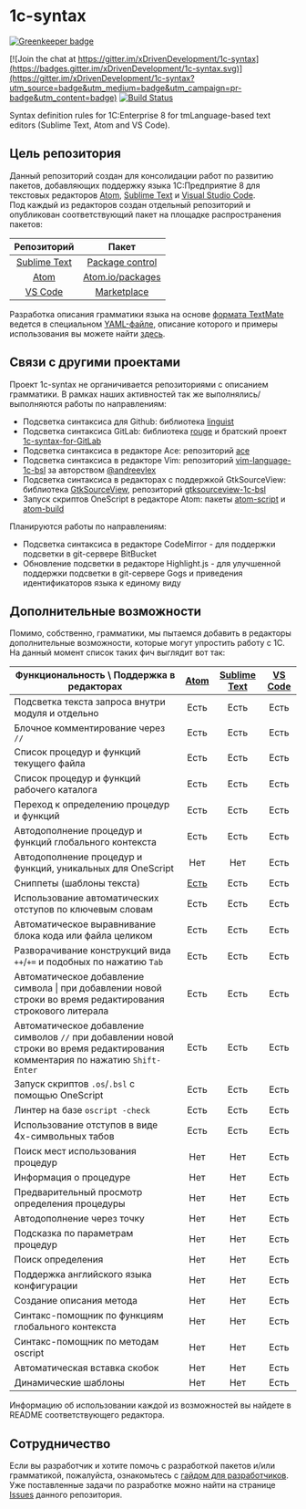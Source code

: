 # 1c-syntax

[![Greenkeeper badge](https://badges.greenkeeper.io/xDrivenDevelopment/1c-syntax.svg)](https://greenkeeper.io/)

[![Join the chat at https://gitter.im/xDrivenDevelopment/1c-syntax](https://badges.gitter.im/xDrivenDevelopment/1c-syntax.svg)](https://gitter.im/xDrivenDevelopment/1c-syntax?utm_source=badge&utm_medium=badge&utm_campaign=pr-badge&utm_content=badge)
[![Build Status](https://travis-ci.org/xDrivenDevelopment/1c-syntax.svg?branch=master)](https://travis-ci.org/xDrivenDevelopment/1c-syntax)

Syntax definition rules for 1C:Enterprise 8 for tmLanguage-based text editors (Sublime Text, Atom and VS Code).

## Цель репозитория
Данный репозиторий создан для консолидации работ по развитию пакетов, добавляющих поддержку языка 1С:Предприятие 8 для текстовых редакторов [Atom](https://atom.io/), [Sublime Text](http://www.sublimetext.com/) и [Visual Studio Code](https://www.visualstudio.com/en-us/products/code-vs.aspx).  
Под каждый из редакторов создан отдельный репозиторий и опубликован соответствующий пакет на площадке распространения пакетов:

| Репозиторий | Пакет |
|:---:|:---:|
| [Sublime Text](https://github.com/xDrivenDevelopment/sublime-language-1c-bsl) | [Package control](https://packagecontrol.io/packages/Language%201C%20(BSL)) |
| [Atom](https://github.com/xDrivenDevelopment/atom-language-1c-bsl) | [Atom.io/packages](https://atom.io/packages/language-1c-bsl) |
| [VS Code](https://github.com/xDrivenDevelopment/vsc-language-1c-bsl) | [Marketplace](https://marketplace.visualstudio.com/items/xDrivenDevelopment.language-1c-bsl) |

Разработка описания грамматики языка на основе [формата TextMate](http://manual.macromates.com/en/language_grammars) ведется в специальном [YAML-файле](https://github.com/xDrivenDevelopment/1c-syntax/blob/master/1c.YAML-tmLanguage), описание которого и примеры использования вы можете найти [здесь](http://docs.sublimetext.info/en/latest/extensibility/syntaxdefs.html).

## Связи с другими проектами

Проект 1c-syntax не органичивается репозиториями с описанием грамматики. В рамках наших активностей так же выполнялись/выполняются работы по направлениям:

* Подсветка синтаксиса для Github: библиотека [linguist](https://github.com/github/linguist)
* Подсветка синтаксиса GitLab: библиотека [rouge](https://github.com/jneen/rouge) и братский проект [1c-syntax-for-GitLab](https://github.com/karnilaev/1c-syntax-for-GitLab)
* Подсветка синтаксиса в редакторе Ace: репозиторий [ace](https://github.com/ajaxorg/ace)
* Подсветка синтаксиса в редакторе Vim: репозиторий [vim-language-1c-bsl](https://github.com/andreevlex/vim-language-1c-bsl) за авторством [@andreevlex](https://github.com/andreevlex)
* Подсветка синтаксиса в редакторах с поддержкой GtkSourceView: библиотека [GtkSourceView](https://wiki.gnome.org/Projects/GtkSourceView), репозиторий [gtksourceview-1c-bsl](https://github.com/andreevlex/gtksourceview-1c-bsl)
* Запуск скриптов OneScript в редакторе Atom: пакеты [atom-script](https://github.com/rgbkrk/atom-script) и [atom-build](https://github.com/noseglid/atom-build)

Планируются работы по направлениям:
* Подсветка синтаксиса в редакторе CodeMirror - для поддержки подсветки в git-сервере BitBucket
* Обновление подсветки в редакторе Highlight.js - для улучшенной поддержки подсветки в git-сервере Gogs и приведения идентификаторов языка к единому виду

## Дополнительные возможности

Помимо, собственно, грамматики, мы пытаемся добавить в редакторы дополнительные
возможности, которые могут упростить работу с 1С.  
На данный момент список таких фич выглядит вот так:

| Функциональность \ Поддержка в редакторах | [Atom](https://github.com/xDrivenDevelopment/atom-language-1c-bsl) | [Sublime Text](https://github.com/xDrivenDevelopment/sublime-language-1c-bsl) | [VS Code](https://github.com/xDrivenDevelopment/vsc-language-1c-bsl) |
|---|:---:|:---:|:---:|
| Подсветка текста запроса внутри модуля и отдельно | Есть | Есть | Есть |
| Блочное комментирование через `//` | Есть | Есть | Есть |
| Список процедур и функций текущего файла | Есть | Есть | Есть |
| Список процедур и функций рабочего каталога | Есть | Есть | Есть |
| Переход к определению процедур и функций | Есть | Есть | Есть |
| Автодополнение процедур и функций глобального контекста | Есть | Есть | Есть |
| Автодополнение процедур и функций, уникальных для OneScript | Нет | Нет | Есть |
| Сниппеты (шаблоны текста) | [Есть](https://github.com/xDrivenDevelopment/1c-syntax/issues/110) | Есть | Есть |
| Использование автоматических отступов по ключевым словам | Есть | Есть | Есть |
| Автоматическое выравнивание блока кода или файла целиком | Есть | Есть | Есть |
| Разворачивание конструкций вида `++`/`+=` и подобных по нажатию `Tab` | Есть | Есть | Есть |
| Автоматическое добавление символа &#124; при добавлении новой строки во время редактирования строкового литерала | Есть | Есть | Есть |
| Автоматическое добавление символов `//` при добавлении новой строки во время редактирования комментария по нажатию `Shift-Enter` | Есть | Есть | Есть |
| Запуск скриптов `.os`/`.bsl` с помощью OneScript | Есть | Есть | Есть |
| Линтер на базе `oscript -check` | Есть | Есть | Есть |
| Использование отступов в виде 4х-символьных табов | Есть | Есть | Есть |
| Поиск мест использования процедур | Нет | Нет | Есть |
| Информация о процедуре | Нет | Нет | Есть |
| Предварительный просмотр определения процедуры | Нет | Нет | Есть |
| Автодополнение через точку | Нет | Нет | Есть |
| Подсказка по параметрам процедур | Нет | Нет | Есть |
| Поиск определения | Нет | Нет | Есть |
| Поддержка английского языка конфигурации | Нет | Нет | Есть |
| Создание описания метода | Нет | Нет | Есть |
| Синтакс-помощник по функциям глобального контекста | Нет | Нет | Есть |
| Синтакс-помощник по методам oscript | Нет | Нет | Есть |
| Автоматическая вставка скобок | Нет | Нет | Есть |
| Динамические шаблоны | Нет | Нет | Есть |

Информацию об использовании каждой из возможностей вы найдете в README
соответствующего редактора.

## Сотрудничество

Если вы разработчик и хотите помочь с разработкой пакетов и/или грамматикой, пожалуйста, ознакомьтесь с [гайдом для разработчиков](https://github.com/xDrivenDevelopment/1c-syntax/blob/master/CONTRIBUTING.md).  
Уже поставленные задачи по разработке можно найти на странице [Issues](https://github.com/xDrivenDevelopment/1c-syntax/issues) данного репозитория.
